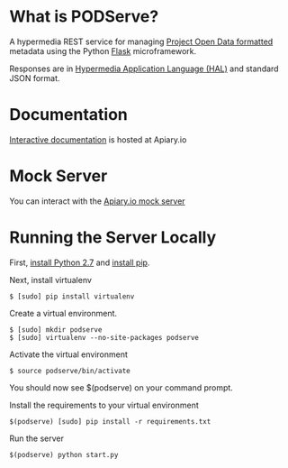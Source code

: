 What is PODServe?
======

A hypermedia REST service for managing [Project Open Data formatted](http://project-open-data.github.io/) metadata using
the Python [Flask](http://flask.pocoo.org/) microframework.

Responses are in [Hypermedia Application Language (HAL)](http://stateless.co/hal_specification.html) and standard JSON format.

Documentation
=======
[Interactive documentation](http://docs.pod.apiary.io/) is hosted at Apiary.io

Mock Server
=======
You can interact with the [Apiary.io mock server](http://pod.apiary.io)

Running the Server Locally
======
First, [install Python 2.7](http://www.python.org/download/) and [install pip](http://www.pip-installer.org/en/latest/installing.html).

Next, install virtualenv
```
$ [sudo] pip install virtualenv
```

Create a virtual environment.
```
$ [sudo] mkdir podserve
$ [sudo] virtualenv --no-site-packages podserve
```

Activate the virtual environment
```
$ source podserve/bin/activate
```

You should now see $(podserve) on your command prompt.

Install the requirements to your virtual environment
```
$(podserve) [sudo] pip install -r requirements.txt
```

Run the server
```
$(podserve) python start.py
```
